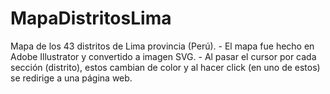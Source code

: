 # MapaDistritosLima
 Mapa de los 43 distritos de Lima provincia (Perú).
    - El mapa fue hecho en Adobe Illustrator y convertido a imagen SVG.
    - Al pasar el cursor por cada sección (distrito), estos cambian de color y 
    al hacer click (en uno de estos)  se redirige a una página web.
